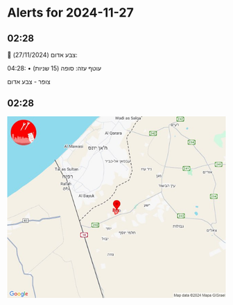 # Alerts for 2024-11-27

## 02:28

🔴 צבע אדום (27/11/2024):

04:28:
• עוטף עזה: סופה (15 שניות)

צופר - צבע אדום

## 02:28

![Photo](images/38061.jpg)


